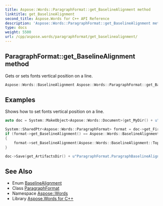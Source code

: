 ```yaml
---
title: Aspose::Words::ParagraphFormat::get_BaselineAlignment method
linktitle: get_BaselineAlignment
second_title: Aspose.Words for C++ API Reference
description: 'Aspose::Words::ParagraphFormat::get_BaselineAlignment method. Gets or sets fonts vertical position on a line in C++.'
type: docs
weight: 5500
url: /cpp/aspose.words/paragraphformat/get_baselinealignment/
---
```

## ParagraphFormat::get_BaselineAlignment method


Gets or sets fonts vertical position on a line.

```cpp
Aspose::Words::BaselineAlignment Aspose::Words::ParagraphFormat::get_BaselineAlignment()
```


## Examples



Shows how to set fonts vertical position on a line. 
```cpp
auto doc = System::MakeObject<Aspose::Words::Document>(get_MyDir() + u"Office math.docx");

System::SharedPtr<Aspose::Words::ParagraphFormat> format = doc->get_FirstSection()->get_Body()->get_Paragraphs()->idx_get(0)->get_ParagraphFormat();
if (format->get_BaselineAlignment() == Aspose::Words::BaselineAlignment::Auto)
{
    format->set_BaselineAlignment(Aspose::Words::BaselineAlignment::Top);
}

doc->Save(get_ArtifactsDir() + u"ParagraphFormat.ParagraphBaselineAlignment.docx");
```

## See Also

* Enum [BaselineAlignment](../../baselinealignment/)
* Class [ParagraphFormat](../)
* Namespace [Aspose::Words](../../)
* Library [Aspose.Words for C++](../../../)

